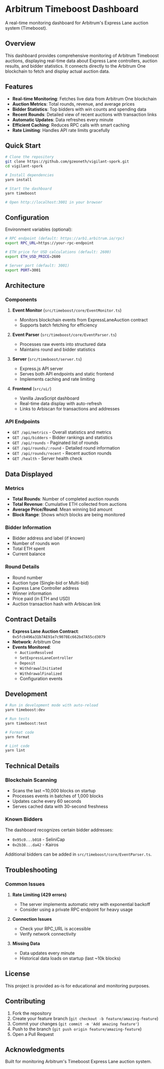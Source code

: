 # Arbitrum Timeboost Dashboard

A real-time monitoring dashboard for Arbitrum's Express Lane auction system (Timeboost).

## Overview

This dashboard provides comprehensive monitoring of Arbitrum Timeboost auctions, displaying real-time data about Express Lane controllers, auction results, and bidder statistics. It connects directly to the Arbitrum One blockchain to fetch and display actual auction data.

## Features

- **Real-time Monitoring**: Fetches live data from Arbitrum One blockchain
- **Auction Metrics**: Total rounds, revenue, and average prices
- **Bidder Statistics**: Top bidders with win counts and spending data
- **Recent Rounds**: Detailed view of recent auctions with transaction links
- **Automatic Updates**: Data refreshes every minute
- **Efficient Caching**: Reduces RPC calls with smart caching
- **Rate Limiting**: Handles API rate limits gracefully

## Quick Start

```bash
# Clone the repository
git clone https://github.com/gzeoneth/vigilant-spork.git
cd vigilant-spork

# Install dependencies
yarn install

# Start the dashboard
yarn timeboost

# Open http://localhost:3001 in your browser
```

## Configuration

Environment variables (optional):

```bash
# RPC endpoint (default: https://arb1.arbitrum.io/rpc)
export RPC_URL=https://your-rpc-endpoint

# ETH price for USD calculations (default: 2600)
export ETH_USD_PRICE=2600

# Server port (default: 3001)
export PORT=3001
```

## Architecture

### Components

1. **Event Monitor** (`src/timeboost/core/EventMonitor.ts`)
   - Monitors blockchain events from ExpressLaneAuction contract
   - Supports batch fetching for efficiency

2. **Event Parser** (`src/timeboost/core/EventParser.ts`)
   - Processes raw events into structured data
   - Maintains round and bidder statistics

3. **Server** (`src/timeboost/server.ts`)
   - Express.js API server
   - Serves both API endpoints and static frontend
   - Implements caching and rate limiting

4. **Frontend** (`src/ui/`)
   - Vanilla JavaScript dashboard
   - Real-time data display with auto-refresh
   - Links to Arbiscan for transactions and addresses

### API Endpoints

- `GET /api/metrics` - Overall statistics and metrics
- `GET /api/bidders` - Bidder rankings and statistics
- `GET /api/rounds` - Paginated list of rounds
- `GET /api/rounds/:round` - Detailed round information
- `GET /api/rounds/recent` - Recent auction rounds
- `GET /health` - Server health check

## Data Displayed

### Metrics
- **Total Rounds**: Number of completed auction rounds
- **Total Revenue**: Cumulative ETH collected from auctions
- **Average Price/Round**: Mean winning bid amount
- **Block Range**: Shows which blocks are being monitored

### Bidder Information
- Bidder address and label (if known)
- Number of rounds won
- Total ETH spent
- Current balance

### Round Details
- Round number
- Auction type (Single-bid or Multi-bid)
- Express Lane Controller address
- Winner information
- Price paid (in ETH and USD)
- Auction transaction hash with Arbiscan link

## Contract Details

- **Express Lane Auction Contract**: `0x5fcb496a31b7AE91e7c9078Ec662bd7A55cd3079`
- **Network**: Arbitrum One
- **Events Monitored**:
  - `AuctionResolved`
  - `SetExpressLaneController`
  - `Deposit`
  - `WithdrawalInitiated`
  - `WithdrawalFinalized`
  - Configuration events

## Development

```bash
# Run in development mode with auto-reload
yarn timeboost:dev

# Run tests
yarn timeboost:test

# Format code
yarn format

# Lint code
yarn lint
```

## Technical Details

### Blockchain Scanning
- Scans the last ~10,000 blocks on startup
- Processes events in batches of 1,000 blocks
- Updates cache every 60 seconds
- Serves cached data with 30-second freshness

### Known Bidders
The dashboard recognizes certain bidder addresses:
- `0x95c0...b018` - SeliniCap
- `0x2b38...da42` - Kairos

Additional bidders can be added in `src/timeboost/core/EventParser.ts`.

## Troubleshooting

### Common Issues

1. **Rate Limiting (429 errors)**
   - The server implements automatic retry with exponential backoff
   - Consider using a private RPC endpoint for heavy usage

2. **Connection Issues**
   - Check your RPC_URL is accessible
   - Verify network connectivity

3. **Missing Data**
   - Data updates every minute
   - Historical data loads on startup (last ~10k blocks)

## License

This project is provided as-is for educational and monitoring purposes.

## Contributing

1. Fork the repository
2. Create your feature branch (`git checkout -b feature/amazing-feature`)
3. Commit your changes (`git commit -m 'Add amazing feature'`)
4. Push to the branch (`git push origin feature/amazing-feature`)
5. Open a Pull Request

## Acknowledgments

Built for monitoring Arbitrum's Timeboost Express Lane auction system.